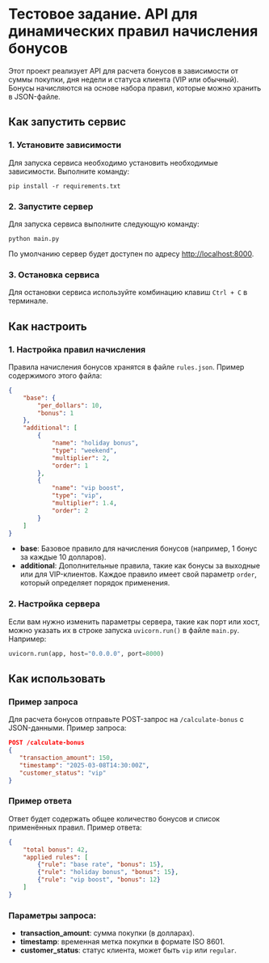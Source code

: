 # Тестовое задание. API для динамических правил начисления бонусов
Этот проект реализует API для расчета бонусов в зависимости от суммы покупки, дня недели и статуса клиента (VIP или обычный). Бонусы начисляются на основе набора правил, которые можно хранить в JSON-файле.

## Как запустить сервис

### 1. Установите зависимости

Для запуска сервиса необходимо установить необходимые зависимости. Выполните команду:

```
pip install -r requirements.txt
```

### 2. Запустите сервер

Для запуска сервиса выполните следующую команду:

```
python main.py
```

По умолчанию сервер будет доступен по адресу [http://localhost:8000](http://localhost:8000).

### 3. Остановка сервиса

Для остановки сервиса используйте комбинацию клавиш `Ctrl + C` в терминале.

## Как настроить

### 1. Настройка правил начисления

Правила начисления бонусов хранятся в файле `rules.json`. Пример содержимого этого файла:

```json
{
    "base": {
        "per_dollars": 10,
        "bonus": 1
    },
    "additional": [
        {
            "name": "holiday bonus",
            "type": "weekend",
            "multiplier": 2,
            "order": 1
        },
        {
            "name": "vip boost",
            "type": "vip",
            "multiplier": 1.4,
            "order": 2
        }
    ]
}
```

- **base**: Базовое правило для начисления бонусов (например, 1 бонус за каждые 10 долларов).
- **additional**: Дополнительные правила, такие как бонусы за выходные или для VIP-клиентов. Каждое правило имеет свой параметр `order`, который определяет порядок применения.

### 2. Настройка сервера

Если вам нужно изменить параметры сервера, такие как порт или хост, можно указать их в строке запуска `uvicorn.run()` в файле `main.py`. Например:

```python
uvicorn.run(app, host="0.0.0.0", port=8000)
```

## Как использовать

### Пример запроса

Для расчета бонусов отправьте POST-запрос на `/calculate-bonus` с JSON-данными. Пример запроса:

```json
POST /calculate-bonus
{
   "transaction_amount": 150,
   "timestamp": "2025-03-08T14:30:00Z",
   "customer_status": "vip"
}
```

### Пример ответа

Ответ будет содержать общее количество бонусов и список применённых правил. Пример ответа:

```json
{
    "total bonus": 42,
    "applied rules": [
        {"rule": "base rate", "bonus": 15},
        {"rule": "holiday bonus", "bonus": 15},
        {"rule": "vip boost", "bonus": 12}
    ]
}
```

### Параметры запроса:

- **transaction_amount**: сумма покупки (в долларах).
- **timestamp**: временная метка покупки в формате ISO 8601.
- **customer_status**: статус клиента, может быть `vip` или `regular`.
